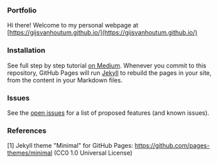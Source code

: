 ### Portfolio

Hi there! Welcome to my personal webpage at [https://gijsvanhoutum.github.io/](https://gijsvanhoutum.github.io/)

### Installation

See full step by step tutorial [on Medium](https://medium.com/@evanca/set-up-your-portfolio-website-in-less-than-10-minutes-with-github-pages-d0efa8ff56fd).
Whenever you commit to this repository, GitHub Pages will run [Jekyll](https://jekyllrb.com/) to rebuild the pages in your site, from the content in your Markdown files.

### Issues

See the [open issues](https://github.com/evanca/quick-portfolio/issues) for a list of proposed features (and known issues).

### References

[1] Jekyll theme "Minimal" for GitHub Pages: https://github.com/pages-themes/minimal (CC0 1.0 Universal License)
